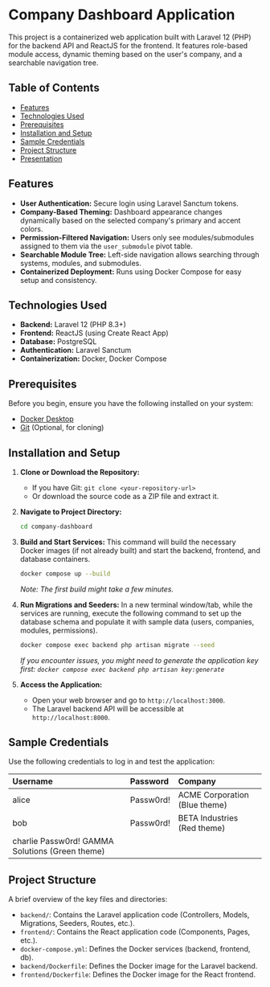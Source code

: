 # Company Dashboard Application

This project is a containerized web application built with Laravel 12 (PHP) for the backend API and ReactJS for the frontend. It features role-based module access, dynamic theming based on the user's company, and a searchable navigation tree.

## Table of Contents

- [Features](#features)
- [Technologies Used](#technologies-used)
- [Prerequisites](#prerequisites)
- [Installation and Setup](#installation-and-setup)
- [Sample Credentials](#sample-credentials)
- [Project Structure](#project-structure)
- [Presentation](#presentation)

## Features

- **User Authentication:** Secure login using Laravel Sanctum tokens.
- **Company-Based Theming:** Dashboard appearance changes dynamically based on the selected company's primary and accent colors.
- **Permission-Filtered Navigation:** Users only see modules/submodules assigned to them via the `user_submodule` pivot table.
- **Searchable Module Tree:** Left-side navigation allows searching through systems, modules, and submodules.
- **Containerized Deployment:** Runs using Docker Compose for easy setup and consistency.

## Technologies Used

- **Backend:** Laravel 12 (PHP 8.3+)
- **Frontend:** ReactJS (using Create React App)
- **Database:** PostgreSQL
- **Authentication:** Laravel Sanctum
- **Containerization:** Docker, Docker Compose

## Prerequisites

Before you begin, ensure you have the following installed on your system:

- [Docker Desktop](https://www.docker.com/products/docker-desktop/)
- [Git](https://git-scm.com/) (Optional, for cloning)

## Installation and Setup

1.  **Clone or Download the Repository:**
    - If you have Git: `git clone <your-repository-url>`
    - Or download the source code as a ZIP file and extract it.

2.  **Navigate to Project Directory:**
    ```bash
    cd company-dashboard
    ```

3.  **Build and Start Services:**
    This command will build the necessary Docker images (if not already built) and start the backend, frontend, and database containers.
    ```bash
    docker compose up --build
    ```
    *Note: The first build might take a few minutes.*

4.  **Run Migrations and Seeders:**
    In a new terminal window/tab, while the services are running, execute the following command to set up the database schema and populate it with sample data (users, companies, modules, permissions).
    ```bash
    docker compose exec backend php artisan migrate --seed
    ```
    *If you encounter issues, you might need to generate the application key first: `docker compose exec backend php artisan key:generate`*

5.  **Access the Application:**
    - Open your web browser and go to `http://localhost:3000`.
    - The Laravel backend API will be accessible at `http://localhost:8000`.

## Sample Credentials

Use the following credentials to log in and test the application:

| Username | Password   | Company        |
| :------- | :--------- | :------------- |
| alice    | Passw0rd!  | ACME Corporation (Blue theme) |
| bob      | Passw0rd!  | BETA Industries (Red theme)   |
| charlie    Passw0rd!    GAMMA Solutions (Green theme) |


## Project Structure

A brief overview of the key files and directories:

- `backend/`: Contains the Laravel application code (Controllers, Models, Migrations, Seeders, Routes, etc.).
- `frontend/`: Contains the React application code (Components, Pages, etc.).
- `docker-compose.yml`: Defines the Docker services (backend, frontend, db).
- `backend/Dockerfile`: Defines the Docker image for the Laravel backend.
- `frontend/Dockerfile`: Defines the Docker image for the React frontend.

